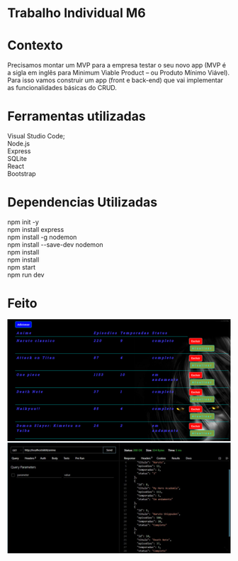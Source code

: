  # Trabalho Individual M6

 # Contexto
 
Precisamos montar um MVP para a empresa testar o seu novo app (MVP é a
sigla em inglês para Minimum Viable Product – ou Produto Mínimo Viável).
Para isso vamos construir um app (front e back-end) que vai implementar as
funcionalidades básicas do CRUD.

 # Ferramentas utilizadas
 
Visual Studio Code; </br>
Node.js</br>
Express </br>
SQLite </br>
React </br>
Bootstrap
 
 # Dependencias Utilizadas

npm init -y </br>
npm install express </br>
npm install -g nodemon </br>
npm install --save-dev nodemon </br>
npm install </br>
npm install </br>
npm start </br> 
npm run dev </br>

# Feito 

![](https://github.com/daniloxd2022/case01_projeto_individual/blob/3c0230fa555d7989c92f09e6c73be4f64d6eee22/FrontEd/public/minha_tabela_com_botoes.png) 
![](https://github.com/HeynzNedls/TbIM6/blob/a4c0dc56e839884c9a242fb677975e569950d14d/back.JPG)
